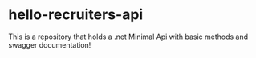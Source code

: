 # hello-recruiters-api
This is a repository that holds a .net Minimal Api with basic methods and swagger documentation! 
